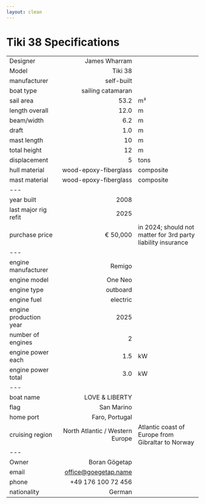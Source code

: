 ```yaml
---
layout: clean
---
```

# Tiki 38 Specifications

||||
| :-             | --:           | --|
| Designer       | James Wharram |
| Model          | Tiki 38|
| manufacturer   | self-built|
| boat type      | sailing catamaran|
| sail area      |            53.2 | m²
| length overall |            12.0 | m
| beam/width     |             6.2 | m
| draft          |             1.0 | m
| mast length    |              10 | m
| total height   |              12 | m
| displacement   |               5 | tons
| hull material  |wood-epoxy-fiberglass|composite
| mast material  |wood-epoxy-fiberglass|composite
| --- |
| year built     |            2008 |
| last major rig refit|       2025 |
| purchase price     |   € 50,000 | in 2024; should not matter for 3rd party liability insurance|
| --- |
| engine manufacturer|   Remigo   |
| engine model       |   One Neo  |
| engine type        |   outboard |
| engine fuel        |   electric |
| engine production year|    2025 |
| number of engines  |          2 |
| engine power each  |        1.5 | kW 
| engine power total |        3.0 | kW 
| --- |
| boat name          |       LOVE & LIBERTY |
| flag               |           San Marino |
| home port          |       Faro, Portugal |
| cruising region    |North Atlantic / Western Europe|Atlantic coast of Europe from Gibraltar to Norway|
| --- |
| Owner              | Boran Gögetap        |
| email              | office@goegetap.name |
| phone              | +49 176 100 72 456   |
| nationality        | German               |
